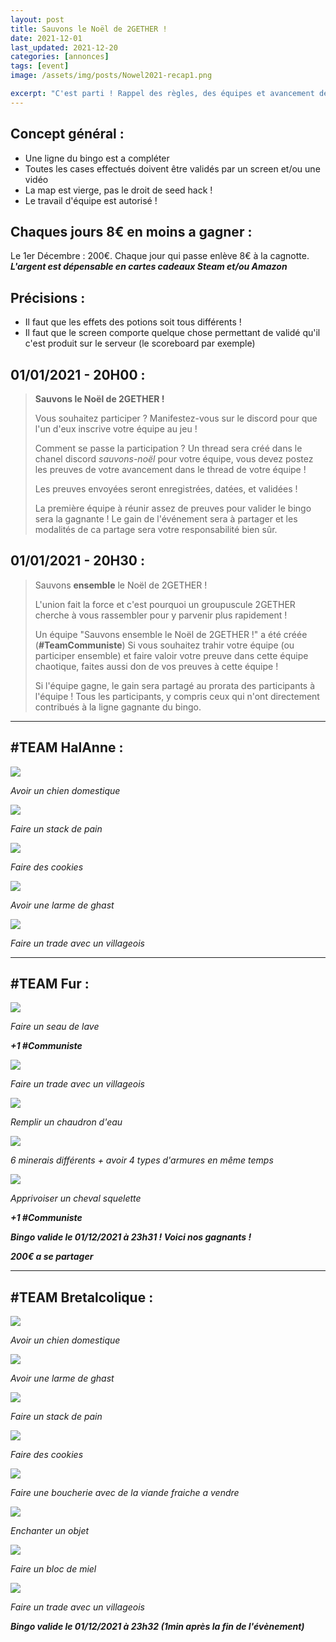 ```yaml
---
layout: post
title: Sauvons le Noël de 2GETHER !
date: 2021-12-01
last_updated: 2021-12-20
categories: [annonces]
tags: [event]
image: /assets/img/posts/Nowel2021-recap1.png

excerpt: "C'est parti ! Rappel des règles, des équipes et avancement de l'event"
---
```


## Concept général :
- Une ligne du bingo est a compléter
- Toutes les cases effectués doivent être validés par un screen et/ou une vidéo
- La map est vierge, pas le droit de seed hack !
- Le travail d'équipe est autorisé !

## Chaques jours 8€ en moins a gagner :
Le 1er Décembre : 200€. Chaque jour qui passe enlève 8€ à la cagnotte.  
_**L'argent est dépensable en cartes cadeaux Steam et/ou Amazon**_

## Précisions :
- Il faut que les effets des potions soit tous différents !
- Il faut que le screen comporte quelque chose permettant de validé qu'il c'est produit sur le serveur (le scoreboard par exemple)

## 01/01/2021 - 20H00 :
> **Sauvons le Noël de 2GETHER !**
> 
> Vous souhaitez participer ? Manifestez-vous sur le discord pour que l'un d'eux inscrive votre équipe au jeu !
> 
> Comment se passe la participation ? Un thread sera créé dans le chanel discord *sauvons-noël* pour votre équipe, vous devez postez les preuves de votre avancement dans le thread de votre équipe !
> 
> Les preuves envoyées seront enregistrées, datées, et validées !
> 
> La première équipe à réunir assez de preuves pour valider le bingo sera la gagnante !
> Le gain de l'événement sera à partager et les modalités de ca partage sera votre responsabilité bien sûr.

## 01/01/2021 - 20H30 :
> Sauvons **ensemble** le Noël de 2GETHER !
> 
> L'union fait la force et c'est pourquoi un groupuscule 2GETHER cherche à vous rassembler pour y parvenir plus rapidement !
> 
> Un équipe "Sauvons ensemble le Noël de 2GETHER !" a été créée (**#TeamCommuniste**)
> Si vous souhaitez trahir votre équipe (ou participer ensemble) et faire valoir votre preuve dans cette équipe chaotique, faites aussi don de vos preuves à cette équipe !
> 
> Si l'équipe gagne, le gain sera partagé au prorata des participants à l'équipe ! Tous les participants, y compris ceux qui n'ont directement contribués à la ligne gagnante du bingo.

<hr />

## #TEAM HalAnne :

<div class="row">
    <div class="col-6 pb-3">
        <img src="/assets/img/posts/HalAnne-1.png" class="img-fluid">
        <p class="text-center"><i>Avoir un chien domestique</i></p>
    </div>
    <div class="col-6 pb-3">
        <img src="/assets/img/posts/HalAnne-2.png" class="img-fluid">
        <p class="text-center"><i>Faire un stack de pain</i></p>
    </div>
    <div class="col-12 pb-3">
        <img src="/assets/img/posts/HalAnne-3.png" class="img-fluid">
        <p class="text-center"><i>Faire des cookies</i></p>
    </div>
    <div class="col-6 pb-3">
        <img src="/assets/img/posts/HalAnne-4.png" class="img-fluid">
        <p class="text-center"><i>Avoir une larme de ghast</i></p>
    </div>
    <div class="col-6 pb-3">
        <img src="/assets/img/posts/HalAnne-5.png" class="img-fluid">
        <p class="text-center"><i>Faire un trade avec un villageois</i></p>
    </div>
</div>

<hr>

## #TEAM Fur :

<div class="row">
    <div class="col-6 pb-3">
        <img src="/assets/img/posts/Fur-1.png" class="img-fluid">
        <p class="text-center"><i>Faire un seau de lave</i></p>
        <p class="text-center"><strong><i>+1 #Communiste</i></strong></p>
    </div>
    <div class="col-6 pb-3">
        <img src="/assets/img/posts/Fur-2.png" class="img-fluid">
        <p class="text-center"><i>Faire un trade avec un villageois</i></p>
    </div>
    <div class="col-12 pb-3">
        <img src="/assets/img/posts/Fur-3.png" class="img-fluid">
        <p class="text-center"><i>Remplir un chaudron d'eau</i></p>
    </div>
    <div class="col-6 pb-3">
        <img src="/assets/img/posts/Fur-4.png" class="img-fluid">
        <p class="text-center"><i>6 minerais différents + avoir 4 types d'armures en même temps</i></p>
    </div>
    <div class="col-6 pb-3">
        <img src="/assets/img/posts/Fur-5.png" class="img-fluid">
        <p class="text-center"><i>Apprivoiser un cheval squelette</i></p>
        <p class="text-center"><strong><i>+1 #Communiste</i></strong></p>
    </div>
</div>

<p class="text-center"><strong><i>Bingo valide le 01/12/2021 à 23h31 ! Voici nos gagnants !</i></strong></p>
<p class="text-center"><strong><i>200€ a se partager</i></strong></p>

<hr />

## #TEAM Bretalcolique :

<div class="row">
    <div class="col-6 pb-3">
        <img src="/assets/img/posts/Bretalcolique-1.png" class="img-fluid">
        <p class="text-center"><i>Avoir un chien domestique</i></p>
    </div>
    <div class="col-6 pb-3">
        <img src="/assets/img/posts/Bretalcolique-2.png" class="img-fluid">
        <p class="text-center"><i>Avoir une larme de ghast</i></p>
    </div>
    <div class="col-6 pb-3">
        <img src="/assets/img/posts/Bretalcolique-3.png" class="img-fluid">
        <p class="text-center"><i>Faire un stack de pain</i></p>
    </div>
    <div class="col-6 pb-3">
        <img src="/assets/img/posts/Bretalcolique-4.png" class="img-fluid">
        <p class="text-center"><i>Faire des cookies</i></p>
    </div>
    <div class="col-6 pb-3">
        <img src="/assets/img/posts/Bretalcolique-5.png" class="img-fluid">
        <p class="text-center"><i>Faire une boucherie avec de la viande fraiche a vendre</i></p>
    </div>
    <div class="col-6 pb-3">
        <img src="/assets/img/posts/Bretalcolique-6.png" class="img-fluid">
        <p class="text-center"><i>Enchanter un objet</i></p>
    </div>
    <div class="col-6 pb-3">
        <img src="/assets/img/posts/Bretalcolique-7.png" class="img-fluid">
        <p class="text-center"><i>Faire un bloc de miel</i></p>
    </div>
    <div class="col-6 pb-3">
        <img src="/assets/img/posts/Bretalcolique-8.png" class="img-fluid">
        <p class="text-center"><i>Faire un trade avec un villageois</i></p>
    </div>
</div>

<p class="text-center"><strong><i>Bingo valide le 01/12/2021 à 23h32 (1min après la fin de l'évènement)</i></strong></p>
